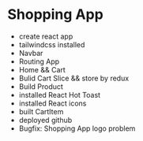 # Shopping App
- create react app
- tailwindcss installed
- Navbar
- Routing App
- Home && Cart
- Bulid Cart Slice && store by redux
- Build Product
- installed React Hot Toast
- installed React icons
- built CartItem
- deployed github
- Bugfix: Shopping App logo problem

